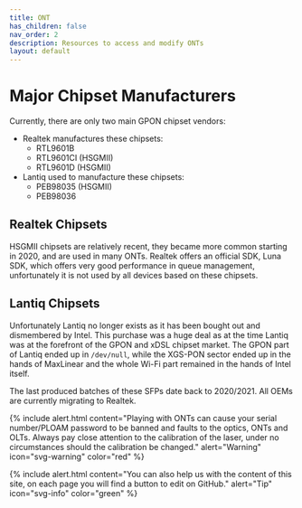 ```yaml
---
title: ONT
has_children: false
nav_order: 2
description: Resources to access and modify ONTs
layout: default
---
```



# Major Chipset Manufacturers

Currently, there are only two main GPON chipset vendors:

- Realtek manufactures these chipsets:
    * RTL9601B  
    * RTL9601CI (HSGMII)
    * RTL9601D (HSGMII)
- Lantiq used to manufacture these chipsets:
    * PEB98035 (HSGMII)
    * PEB98036

## Realtek Chipsets

HSGMII chipsets are relatively recent, they became more common starting in 2020, and are used in many ONTs. Realtek offers an official SDK, Luna SDK, which offers very good performance in queue management, unfortunately it is not used by all devices based on these chipsets.

## Lantiq Chipsets

Unfortunately Lantiq no longer exists as it has been bought out and dismembered by Intel. This purchase was a huge deal as at the time Lantiq was at the forefront of the GPON and xDSL chipset market.
The GPON part of Lantiq ended up in `/dev/null`, while the XGS-PON sector ended up in the hands of MaxLinear and the whole Wi-Fi part remained in the hands of Intel itself.

The last produced batches of these SFPs date back to 2020/2021. All OEMs are currently migrating to Realtek.

{% include alert.html content="Playing with ONTs can cause your serial number/PLOAM password to be banned and faults to the optics, ONTs and OLTs. Always pay close attention to the calibration of the laser, under no circumstances should the calibration be changed." alert="Warning"  icon="svg-warning" color="red" %}

{% include alert.html content="You can also help us with the content of this site, on each page you will find a button to edit on GitHub." alert="Tip"  icon="svg-info" color="green" %}
